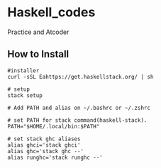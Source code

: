 # Haskell_codes
Practice and Atcoder

## How to Install
```
#installer
curl -sSL Eahttps://get.haskellstack.org/ | sh

# setup
stack setup

# Add PATH and alias on ~/.bashrc or ~/.zshrc

# set PATH for stack command(haskell-stack).
PATH="$HOME/.local/bin:$PATH"

# set stack ghc aliases
alias ghci='stack ghci'
alias ghc='stack ghc --'
alias runghc='stack runghc --'
```

